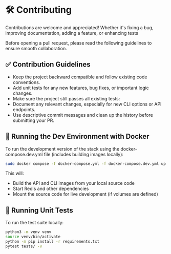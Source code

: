 # 🛠️ Contributing

Contributions are welcome and appreciated! Whether it's fixing a bug, improving documentation, adding a feature, or enhancing tests

Before opening a pull request, please read the following guidelines to ensure smooth collaboration.

## ✅ Contribution Guidelines

- Keep the project backward compatible and follow existing code conventions.
- Add unit tests for any new features, bug fixes, or important logic changes.
- Make sure the project still passes all existing tests:
- Document any relevant changes, especially for new CLI options or API endpoints.
- Use descriptive commit messages and clean up the history before submitting your PR.

## 🐳 Running the Dev Environment with Docker

To run the development version of the stack using the docker-compose.dev.yml file (includes building images locally):

```bash
sudo docker compose -f docker-compose.yml -f docker-compose.dev.yml up -d --build
```

This will:
- Build the API and CLI images from your local source code
- Start Redis and other dependencies
- Mount the source code for live development (if volumes are defined)

## 🔬 Running Unit Tests

To run the test suite locally:

```bash
python3 -m venv venv
source venv/bin/activate
python -m pip install -r requirements.txt
pytest tests/ -v